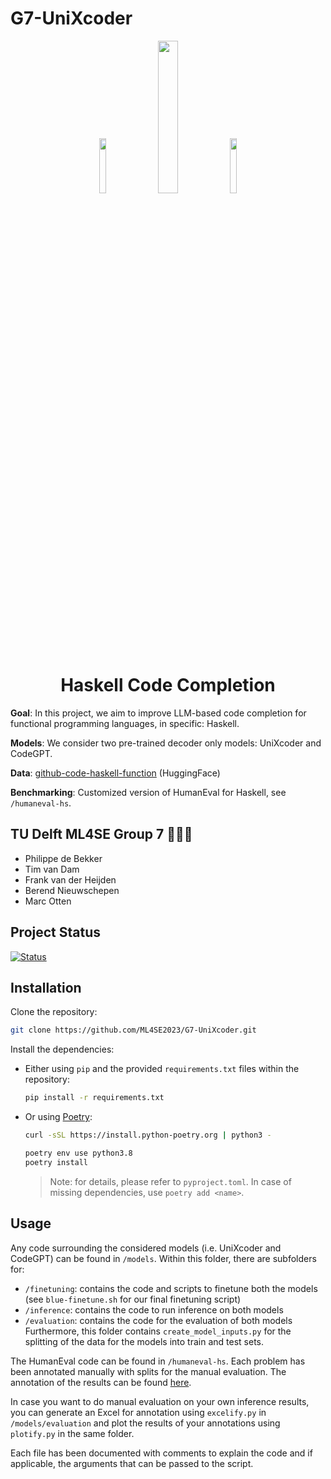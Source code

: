 # G7-UniXcoder

<p align="center">
    <img src='https://img.shields.io/badge/Haskell-5e5086?style=for-the-badge&logo=haskell&logoColor=white' width='15%'>
    <img src='https://github.com/ML4SE2023/G7-UniXcoder/assets/56686692/856cf297-0cca-42be-b85d-a2c59c905eb1' width='25%'>
    <img src='https://img.shields.io/badge/PyTorch-%23EE4C2C.svg?style=for-the-badge&logo=PyTorch&logoColor=white' width='15%'>
</p>

<h1 align="center">
Haskell Code Completion
</h1>

**Goal**: In this project, we aim to improve LLM-based code completion for functional programming languages, in specific: Haskell.

**Models**: We consider two pre-trained decoder only models: UniXcoder and CodeGPT.

**Data**: [github-code-haskell-function](https://huggingface.co/datasets/blastwind/github-code-haskell-function) (HuggingFace)

**Benchmarking**: Customized version of HumanEval for Haskell, see `/humaneval-hs`.


## TU Delft ML4SE Group 7 👨‍👦‍👦
* Philippe de Bekker
* Tim van Dam
* Frank van der Heijden
* Berend Nieuwschepen
* Marc Otten

## Project Status

[![Status](https://img.shields.io/badge/Status-Final:_V2-green)](https://img.shields.io/badge/Status-Final-green)

## Installation

Clone the repository:

```sh
git clone https://github.com/ML4SE2023/G7-UniXcoder.git
```

Install the dependencies:

* Either using `pip` and the provided `requirements.txt` files within the repository:
    
    ```sh
    pip install -r requirements.txt
    ```

* Or using [Poetry](https://python-poetry.org):


    ```sh
    curl -sSL https://install.python-poetry.org | python3 -

    poetry env use python3.8
    poetry install
    ```

    > Note: for details, please refer to `pyproject.toml`. In case of missing dependencies, use `poetry add <name>`.

## Usage

Any code surrounding the considered models (i.e. UniXcoder and CodeGPT) can be found in `/models`. Within this folder, there are subfolders for:
* `/finetuning`: contains the code and scripts to finetune both the models (see `blue-finetune.sh` for our final finetuning script)
* `/inference`: contains the code to run inference on both models
* `/evaluation`: contains the code for the evaluation of both models
Furthermore, this folder contains `create_model_inputs.py` for the splitting of the data for the models into train and test sets.

The HumanEval code can be found in `/humaneval-hs`. Each problem has been annotated manually with splits for the manual evaluation. The annotation of the results can be found [here](https://drive.google.com/drive/folders/1Ev8e4YjH7jumaS_HIWqm3Vosv3DiFVlt?usp=share_link).

In case you want to do manual evaluation on your own inference results, you can generate an Excel for annotation using `excelify.py` in `/models/evaluation` and plot the results of your annotations using `plotify.py` in the same folder.

Each file has been documented with comments to explain the code and if applicable, the arguments that can be passed to the script.




